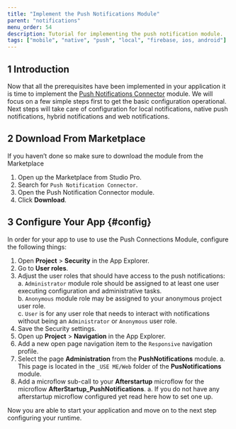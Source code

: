```yaml
---
title: "Implement the Push Notifications Module"
parent: "notifications"
menu_order: 54
description: Tutorial for implementing the push notification module.
tags: ["mobile", "native", "push", "local", "firebase, ios, android"]
---
```


## 1 Introduction

Now that all the prerequisites have been implemented in your application it is time to implement the [Push Notifications Connector](https://marketplace.mendix.com/link/component/3003) module. We will focus on a few simple steps first to get the basic configuration operational. Next steps will take care of configuration for local notifications, native push notifications, hybrid notifications and web notifications. 

## 2 Download From Marketplace

If you haven’t done so make sure to download the module from the Marketplace

1. Open up the Marketplace from Studio Pro.
1. Search for `Push Notification Connector`.
1. Open the Push Notification Connector module.
1. Click **Download**.

## 3 Configure Your App {#config}

In order for your app to use to use the Push Connections Module, configure the following things:

1. Open **Project** > **Security** in the App Explorer.
1. Go to **User roles**.
1.  Adjust the user roles that should have access to the push notifications:
	a. `Administrator` module role should be assigned to at least one user executing configuration and administrative tasks. <br />
	b. `Anonymous` module role may be assigned to your anonymous project user role. <br />
	c. `User` is for any user role that needs to interact with notifications without being an `Administrator` or `Anonymous` user role.
1. Save the Security settings.
1. Open up **Project** > **Navigation** in the App Explorer.
1. Add a new open page navigation item to the `Responsive` navigation profile.
1. Select the page **Administration** from the **PushNotifications** module.
	a. This page is located in the `_USE ME/Web` folder of the **PusNotifications** module.
1. Add a microflow sub-call to your **Afterstartup** microflow for the microflow **AfterStartup_PushNotifications**.
	a. If you do not have any afterstartup microflow configured yet read here how to set one up.

Now you are able to start your application and move on to the next step configuring your runtime.
